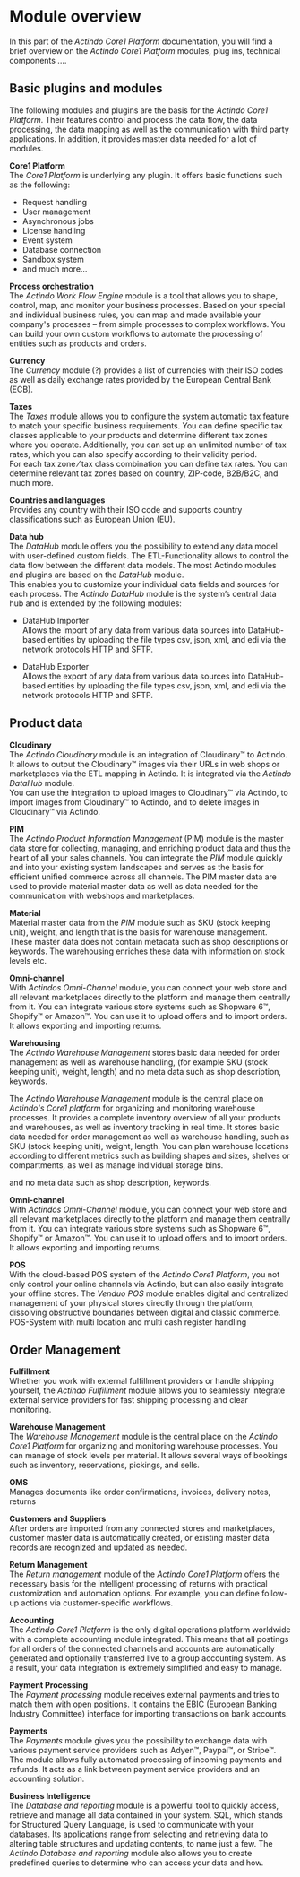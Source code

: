 # Module overview

In this part of the *Actindo Core1 Platform* documentation, you will find a brief overview on the *Actindo Core1 Platform* modules, plug ins, technical components ....



## Basic plugins and modules

The following modules and plugins are the basis for the *Actindo Core1 Platform*. Their features control and process the data flow, the data processing, the data mapping as well as the communication with third party applications. In addition, it provides master data needed for a lot of modules.

**Core1 Platform**   
The *Core1 Platform* is underlying any plugin. It offers basic functions such as the following:
- Request handling
- User management
- Asynchronous jobs 
- License handling
- Event system
- Database connection
- Sandbox system   
- and much more...

**Process orchestration**    
The *Actindo Work Flow Engine* module is a tool that allows you to shape, control, map, and monitor your business processes. Based on your special and individual business rules, you can map and made available your company's processes &ndash; from simple processes to complex workflows. You can build your own custom workflows to automate the processing of entities such as products and orders.

**Currency**   
The *Currency* module (?) <!---ist das ein Modul?--> provides a list of currencies with their ISO codes as well as daily exchange rates provided by the European Central Bank (ECB).

**Taxes**   
The *Taxes* module allows you to configure the system automatic tax feature to match your specific business requirements. You can define specific tax classes applicable to your products and determine different tax zones where you operate. Additionally, you can set up an unlimited number of tax rates, which you can also specify according to their validity period.   
For each tax zone &frasl; tax class combination you can define tax rates. You can determine relevant tax zones based on country, ZIP-code, B2B/B2C, and much more.

**Countries and languages**   
Provides any country with their ISO code and supports country classifications such as European Union (EU).


**Data hub**   
The *DataHub* module offers you the possibility to extend any data model with user-defined custom fields. The ETL-Functionality allows to control the data flow between the different data models. The most Actindo modules and plugins are based on the *DataHub* module.  
This enables you to customize your individual data fields and sources for each process. The *Actindo DataHub* module is the system’s central data hub and is extended by the following modules:   
- DataHub Importer  
Allows the import of any data from various data sources into DataHub-based entities by uploading the file types csv, json, xml, and edi via the network protocols HTTP and SFTP.

- DataHub Exporter  
Allows the export of any data from various data sources into DataHub-based entities by uploading the file types csv, json, xml, and edi via the network protocols HTTP and SFTP.



## Product data

**Cloudinary**  
The *Actindo Cloudinary* module is an integration of Cloudinary&trade; to Actindo. It allows to output the Cloudinary&trade; images via their URLs in web shops or marketplaces via the ETL mapping in Actindo. It is integrated via the *Actindo DataHub* module.  
 You can use the integration to upload images to Cloudinary&trade; via Actindo, to import images from Cloudinary&trade; to Actindo, and to delete images in Cloudinary&trade; via Actindo.


**PIM**  
The *Actindo Product Information Management* (PIM) module is the master data store for collecting, managing, and enriching product data and thus the heart of all your sales channels. You can integrate the *PIM* module quickly and into your existing system landscapes and serves as the basis for efficient unified commerce across all channels.
The PIM master data are used to provide material master data as well as data needed for the communication with webshops and marketplaces.


**Material**   
Material master data from the *PIM* module such as SKU (stock keeping unit), weight, and length that is the basis for warehouse management. These master data does not contain metadata such as shop descriptions or keywords. The warehousing enriches these data with information on stock levels etc.

**Omni-channel**  
With *Actindos Omni-Channel* module, you can connect your web store and all relevant marketplaces directly to the platform and manage them centrally from it. You can integrate various store systems such as Shopware 6&trade;, Shopify&trade; or Amazon&trade;. You can use it to upload offers and to import orders. It allows exporting and importing returns.

**Warehousing**   
The *Actindo Warehouse Management* stores basic data needed for order management as well as warehouse handling, (for example SKU (stock keeping unit), weight, length) and no meta data such as shop description, keywords. <!---Julian, das war in Deiner Grafik, was bedeutet das?--> 

The *Actindo Warehouse Management* module is the central place on *Actindo's Core1 platform* for organizing and monitoring warehouse processes. It provides a complete inventory overview of all your products and warehouses, as well as inventory tracking in real time. It stores basic data needed for order management as well as warehouse handling, such as SKU (stock keeping unit), weight, length. You can plan warehouse locations according to different metrics such as building shapes and sizes, shelves or compartments, as well as manage individual storage bins. 

 and no meta data such as shop description, keywords. <!---Julian, in Deiner Grafik, was bedeutet das?--> 





**Omni-channel**  
With *Actindos Omni-Channel* module, you can connect your web store and all relevant marketplaces directly to the platform and manage them centrally from it. You can integrate various store systems such as Shopware 6&trade;, Shopify&trade; or Amazon&trade;. You can use it to upload offers and to import orders. It allows exporting and importing returns.

**POS**  
With the cloud-based POS system of the *Actindo Core1 Platform*, you not only control your online channels via Actindo, but can also easily integrate your offline stores. The *Venduo POS* module enables digital and centralized management of your physical stores directly through the platform, dissolving obstructive boundaries between digital and classic commerce.
POS-System with multi location and multi cash register handling


## Order Management

**Fulfillment**   
Whether you work with external fulfillment providers or handle shipping yourself, the *Actindo Fulfillment* module allows you to seamlessly integrate external service providers for fast shipping processing and clear monitoring.

**Warehouse Management**   
The *Warehouse Management* module is the central place on the *Actindo Core1 Platform* for organizing and monitoring warehouse processes. You can manage of stock levels per material. It allows several ways of bookings such as inventory, reservations, pickings, and sells.

**OMS**   
Manages documents like order confirmations, invoices, delivery notes, returns

**Customers and Suppliers**    
After orders are imported from any connected stores and marketplaces, customer master data is automatically created, or existing master data records are recognized and updated as needed.

**Return Management**   
The *Return management* module of the *Actindo Core1 Platform* offers the necessary basis for the intelligent processing of returns with practical customization and automation options. For example, you can define follow-up actions via customer-specific workflows.

**Accounting**    
The *Actindo Core1 Platform* is the only digital operations platform worldwide with a complete accounting module integrated. This means that all postings for all orders of the connected channels and accounts are automatically generated and optionally transferred live to a group accounting system. As a result, your data integration is extremely simplified and easy to manage.

**Payment Processing**   
The *Payment processing* module receives external payments and tries to match them with open positions. It contains the EBIC (European Banking Industry Committee) interface for importing transactions on bank accounts.

**Payments**   
The *Payments* module gives you the possibility to exchange data with various payment service providers such as Adyen&trade;, Paypal&trade;, or Stripe&trade;. The module allows fully automated processing of incoming payments and refunds. It acts as a link between payment service providers and an accounting solution.

**Business Intelligence**    
The *Database and reporting* module is a powerful tool to quickly access, retrieve and manage all data contained in your system. SQL, which stands for Structured Query Language, is used to communicate with your databases. Its applications range from selecting and retrieving data to altering table structures and updating contents, to name just a few. The *Actindo Database and reporting* module also allows you to create predefined queries to determine who can access your data and how. 




[^1]: **Disclaimer:** InfluxDB&trade; is a trademark owned by InfluxData, which is not affiliated with, and does not endorse, this site.  
